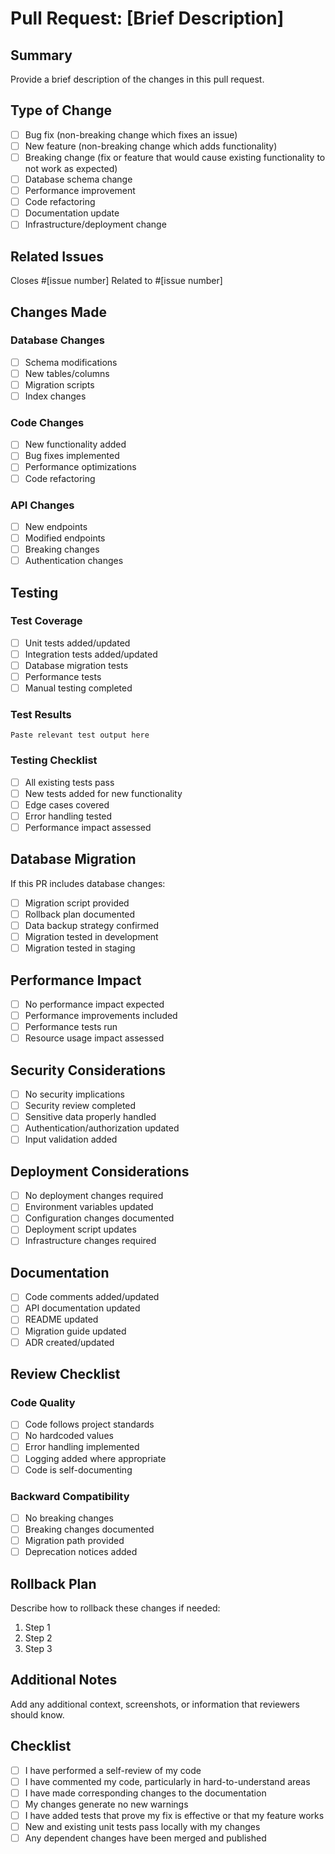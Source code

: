 # Pull Request: [Brief Description]

## Summary
Provide a brief description of the changes in this pull request.

## Type of Change
- [ ] Bug fix (non-breaking change which fixes an issue)
- [ ] New feature (non-breaking change which adds functionality)
- [ ] Breaking change (fix or feature that would cause existing functionality to not work as expected)
- [ ] Database schema change
- [ ] Performance improvement
- [ ] Code refactoring
- [ ] Documentation update
- [ ] Infrastructure/deployment change

## Related Issues
Closes #[issue number]
Related to #[issue number]

## Changes Made
### Database Changes
- [ ] Schema modifications
- [ ] New tables/columns
- [ ] Migration scripts
- [ ] Index changes

### Code Changes
- [ ] New functionality added
- [ ] Bug fixes implemented
- [ ] Performance optimizations
- [ ] Code refactoring

### API Changes
- [ ] New endpoints
- [ ] Modified endpoints
- [ ] Breaking changes
- [ ] Authentication changes

## Testing
### Test Coverage
- [ ] Unit tests added/updated
- [ ] Integration tests added/updated
- [ ] Database migration tests
- [ ] Performance tests
- [ ] Manual testing completed

### Test Results
```
Paste relevant test output here
```

### Testing Checklist
- [ ] All existing tests pass
- [ ] New tests added for new functionality
- [ ] Edge cases covered
- [ ] Error handling tested
- [ ] Performance impact assessed

## Database Migration
If this PR includes database changes:
- [ ] Migration script provided
- [ ] Rollback plan documented
- [ ] Data backup strategy confirmed
- [ ] Migration tested in development
- [ ] Migration tested in staging

## Performance Impact
- [ ] No performance impact expected
- [ ] Performance improvements included
- [ ] Performance tests run
- [ ] Resource usage impact assessed

## Security Considerations
- [ ] No security implications
- [ ] Security review completed
- [ ] Sensitive data properly handled
- [ ] Authentication/authorization updated
- [ ] Input validation added

## Deployment Considerations
- [ ] No deployment changes required
- [ ] Environment variables updated
- [ ] Configuration changes documented
- [ ] Deployment script updates
- [ ] Infrastructure changes required

## Documentation
- [ ] Code comments added/updated
- [ ] API documentation updated
- [ ] README updated
- [ ] Migration guide updated
- [ ] ADR created/updated

## Review Checklist
### Code Quality
- [ ] Code follows project standards
- [ ] No hardcoded values
- [ ] Error handling implemented
- [ ] Logging added where appropriate
- [ ] Code is self-documenting

### Backward Compatibility
- [ ] No breaking changes
- [ ] Breaking changes documented
- [ ] Migration path provided
- [ ] Deprecation notices added

## Rollback Plan
Describe how to rollback these changes if needed:
1. Step 1
2. Step 2
3. Step 3

## Additional Notes
Add any additional context, screenshots, or information that reviewers should know.

## Checklist
- [ ] I have performed a self-review of my code
- [ ] I have commented my code, particularly in hard-to-understand areas
- [ ] I have made corresponding changes to the documentation
- [ ] My changes generate no new warnings
- [ ] I have added tests that prove my fix is effective or that my feature works
- [ ] New and existing unit tests pass locally with my changes
- [ ] Any dependent changes have been merged and published